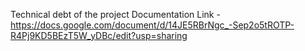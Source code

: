 
Technical debt of the project 
Documentation Link - https://docs.google.com/document/d/14JE5RBrNgc_-Sep2o5tROTP-R4Pj9KD5BEzT5W_yDBc/edit?usp=sharing 